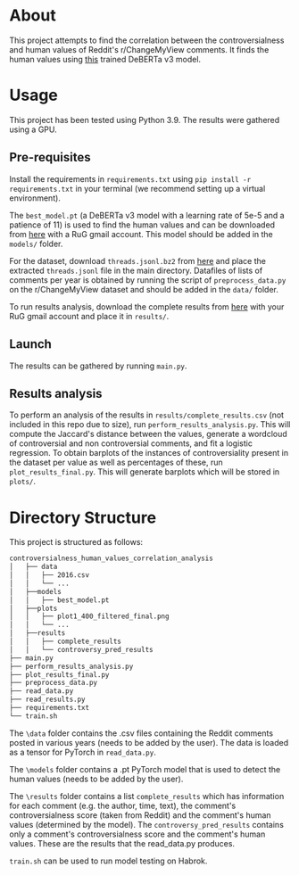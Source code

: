 # About
This project attempts to find the correlation between the controversialness and human values of Reddit's r/ChangeMyView comments. It finds the human values using [this](https://github.com/sandra-bee/human-value-detection) trained DeBERTa v3 model.

# Usage
This project has been tested using Python 3.9. The results were gathered using a GPU. 

## Pre-requisites
Install the requirements in `requirements.txt` using `pip install -r requirements.txt` in your terminal (we recommend 
setting up a virtual environment). 

The `best_model.pt` (a DeBERTa v3 model with a learning rate of 5e-5 and a patience of 11) is used to find the human values and can be downloaded from [here](https://drive.google.com/file/d/1wbznu605vpJtr3YErOkl27cynj95XMpX/view?usp=drive_link) with a RuG gmail account. This model should be added in the `models/` folder. 

For the dataset, download `threads.jsonl.bz2` from [here](https://zenodo.org/record/3778298) and place the extracted `threads.jsonl` file in the main directory. Datafiles of lists of comments per year is obtained by running the script of `preprocess_data.py` on the r/ChangeMyView dataset and should be added in the `data/` folder.

To run results analysis, download the complete results from [here](https://drive.google.com/file/d/1W-LQODa3AQUf-WvZTkrt70zhjeGcojXo/view?usp=drive_link) with your RuG gmail account and place it in `results/`.

## Launch
The results can be gathered by running `main.py`. 


## Results analysis
To perform an analysis of the results in `results/complete_results.csv` (not included in this repo due to size), run `perform_results_analysis.py`. This will compute the Jaccard's distance between the values, generate a wordcloud of controversial and non controversial comments, and fit a logistic regression. 
To obtain barplots of the instances of controversiality present in the dataset per value as well as percentages of these, run `plot_results_final.py`. This will generate barplots which will be stored in `plots/`.
# Directory Structure

This project is structured as follows:
```bash
controversialness_human_values_correlation_analysis
│   ├── data
│   │   ├── 2016.csv
│   │   └── ...
│   ├──models
│   │   ├── best_model.pt
│   ├──plots
│   │   ├── plot1_400_filtered_final.png
│   │   └── ...
│   ├──results
│   │   ├── complete_results
│   │   └── controversy_pred_results
├── main.py
├── perform_results_analysis.py
├── plot_results_final.py
├── preprocess_data.py
├── read_data.py
├── read_results.py
├── requirements.txt
└── train.sh
```

The `\data` folder contains the .csv files containing the Reddit comments posted in various years (needs to be added by the user). The data is loaded as a tensor for PyTorch in `read_data.py`.

The `\models` folder contains a .pt PyTorch model that is used to detect the human values (needs to be added by the user).

The `\results` folder contains a list `complete_results` which has information for each comment (e.g. the author, time, text), the comment's controversialness score (taken from Reddit) and the comment's human values (determined by the model). The `controversy_pred_results` contains only a comment's controversialness score and the comment's human values. These are the results that the read_data.py produces.

`train.sh` can be used to run model testing on Habrok.
